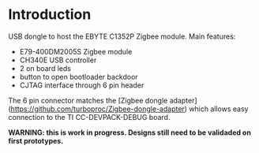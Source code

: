 # Introduction

USB dongle to host the EBYTE C1352P Zigbee module. Main features:
- E79-400DM2005S Zigbee module
- CH340E USB controller
- 2 on board leds
- button to open bootloader backdoor
- CJTAG interface through 6 pin header 
 
The 6 pin connector matches the [Zigbee dongle adapter] (https://github.com/turboproc/Zigbee-dongle-adapter) which allows easy connection to the TI CC-DEVPACK-DEBUG board.


**WARNING: this is work in progress. Designs still need to be validaded on first prototypes.** 